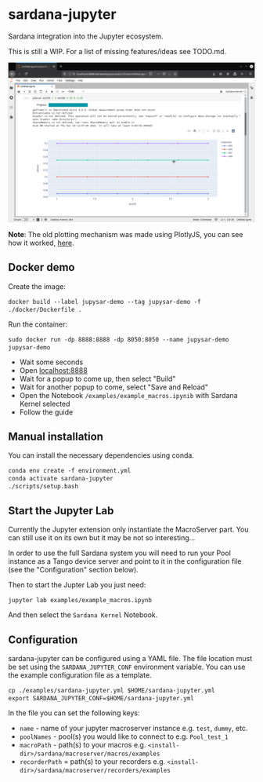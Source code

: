 # sardana-jupyter
Sardana integration into the Jupyter ecosystem.

This is still a WIP. For a list of missing features/ideas see TODO.md.

![image](./examples/preview.png)

**Note**: The old plotting mechanism was made using PlotlyJS, you can see how it worked, [here](https://gitlab.com/sardana-org/sardana-jupyter/-/blob/98bb157b15857790c18edd48ee6be44ab7c967c9/sardana_jupyter_lab/src/index.ts).

## Docker demo
Create the image:
```shell
docker build --label jupysar-demo --tag jupysar-demo -f ./docker/Dockerfile .
```

Run the container:
```shell
sudo docker run -dp 8888:8888 -dp 8050:8050 --name jupysar-demo jupysar-demo
```

- Wait some seconds
- Open  [localhost:8888](http://localhost:8888) 
- Wait for a popup to come up, then select "Build"
- Wait for another popup to come, select "Save and Reload"
- Open the Notebook `/examples/example_macros.ipynib` with Sardana Kernel selected
- Follow the guide

## Manual installation

You can install the necessary dependencies using conda. 

```shell
conda env create -f environment.yml
conda activate sardana-jupyter
./scripts/setup.bash
```

## Start the Jupyter Lab

Currently the Jupyter extension only instantiate the MacroServer part. 
You can still use it on its own but it may be not so interesting...

In order to use the full Sardana system you will need to run your Pool
instance as a Tango device server and point to it in the configuration file
(see the "Configuration" section below).

Then to start the Jupter Lab you just need:

```shell
jupyter lab examples/example_macros.ipynb
```

And then select the `Sardana Kernel` Notebook.

## Configuration

sardana-jupyter can be configured using a YAML file.
The file location must be set using the `SARDANA_JUPYTER_CONF` environment variable.
You can use the example configuration file as a template.

```shell
cp ./examples/sardana-jupyter.yml $HOME/sardana-jupyter.yml
export SARDANA_JUPYTER_CONF=$HOME/sardana-jupyter.yml
```

In the file you can set the following keys:

- `name` - name of your jupyter macroserver instance e.g. `test`, `dummy`, etc.
- `poolNames` - pool(s) you would like to connect to e.g. `Pool_test_1`
- `macroPath` - path(s) to your macros e.g. `<install-dir>/sardana/macroserver/macros/examples`
- `recorderPath` = path(s) to your recorders e.g. `<install-dir>/sardana/macroserver/recorders/examples`
